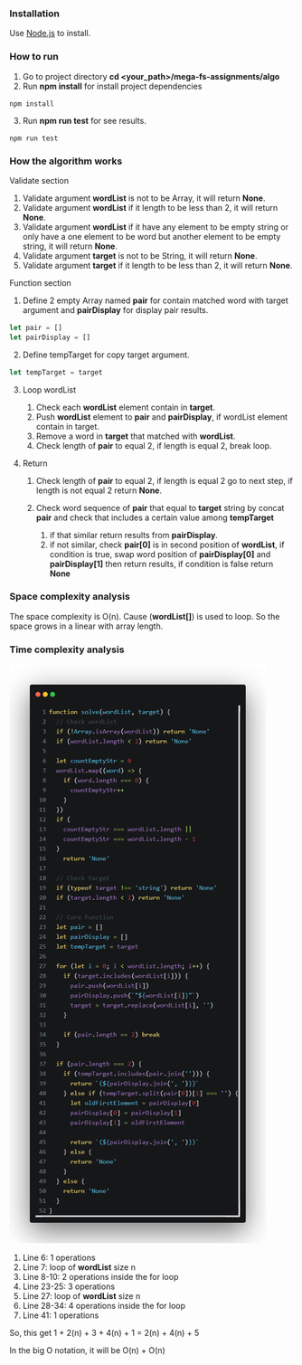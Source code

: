 ### Installation

Use [Node.js](https://nodejs.org/en/) to install.

### How to run

1. Go to project directory **cd <your_path>/mega-fs-assignments/algo**
2. Run **npm install** for install project dependencies

```
npm install
```

3. Run **npm run test** for see results.

```
npm run test
```

### How the algorithm works

Validate section

1. Validate argument **wordList** is not to be Array, it will return **None**.
2. Validate argument **wordList** if it length to be less than 2, it will return **None**.
3. Validate argument **wordList** if it have any element to be empty string or only have a one element to be word but another element to be empty string, it will return **None**.
4. Validate argument **target** is not to be String, it will return **None**.
5. Validate argument **target** if it length to be less than 2, it will return **None**.

Function section

1. Define 2 empty Array named **pair** for contain matched word with target argument and **pairDisplay** for display pair results.

```js
let pair = []
let pairDisplay = []
```

2. Define tempTarget for copy target argument.

```js
let tempTarget = target
```

3. Loop wordList

   1. Check each **wordList** element contain in **target**.
   2. Push **wordList** element to **pair** and **pairDisplay**, if wordList element contain in target.
   3. Remove a word in **target** that matched with **wordList**.
   4. Check length of **pair** to equal 2, if length is equal 2, break loop.

4. Return

   1. Check length of **pair** to equal 2, if length is equal 2 go to next step, if length is not equal 2 return **None**.
   2. Check word sequence of **pair** that equal to **target** string by concat **pair** and check that includes a certain value among **tempTarget**

      1. if that similar return results from **pairDisplay**.
      2. if not similar, check **pair[0]** is in second position of **wordList**, if condition is true, swap word position of **pairDisplay[0]** and **pairDisplay[1]** then return results, if condition is false return **None**

### Space complexity analysis

The space complexity is O(n). Cause (**wordList[]**) is used to loop. So the space grows in a linear with array length.

### Time complexity analysis

![Code image](./solve.jpeg 'solve image')

1. Line 6: 1 operations
2. Line 7: loop of **wordList** size n
3. Line 8-10: 2 operations inside the for loop
4. Line 23-25: 3 operations
5. Line 27: loop of **wordList** size n
6. Line 28-34: 4 operations inside the for loop
7. Line 41: 1 operations

So, this get 1 + 2(n) + 3 + 4(n) + 1 = 2(n) + 4(n) + 5

In the big O notation, it will be O(n) + O(n)
